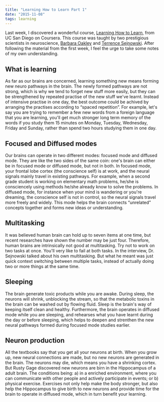 ```yaml
---
title: "Learning How to Learn Part 1"
date: "2015-11-08"
tags: learning
---
```


Last week, I discovered a wonderful course, [Learning How to Learn](https://www.coursera.org/learn/learning-how-to-learn), from UC San Diego on Coursera. This course was taught by two prestigious scientists in neuroscience, [Barbara Oakley](https://twitter.com/barbaraoakley) and [Terrence Sejnowski](https://twitter.com/sejnowski). After following the material from the first week, I feel the urge to take some notes of my own understanding.

## What is learning

As far as our brains are concerned, learning something new means forming new neuro pathways in the brain. The newly formed pathways are not strong, which is why we tend to forget new stuff more easily, but they can be strengthened by repeated practise of the new stuff we've learnt. Instead of intensive practise in one day, the best outcome could be achived by arranging the practises according to “spaced repetition”. For example, let's say you are trying to remember a few new words from a foreign language that you are learning, you'll get much stronger long term memory of the words if you study them 15 minutes on Monday, Tuesday, Wednesday, Friday and Sunday, rather than spend two hours studying them in one day.

## Focused and Diffused modes

Our brains can operate in two different modes: focused mode and diffused mode. They are like the two sides of the same coin: one's brain can either be in focused mode or diffused mode, but not in both. In focused mode, your frontal lobe cortex (the conscience self) is at work, and the neural signals mainly travel in existing pathways. For example, when a second grade student is working on elementary math problems, he/she is consciencely using methods he/she already know to solve the problems. In diffused mode, for instance when your mind is wandering or you're dreaming, the conscience self is not in control, so the neural signals travel more freely and widely. This mode helps the brain connects “unrelated” concepts together and forms new ideas or understanding.

## Multitasking

It was believed human brain can hold up to seven items at one time, but recent researches have shown the number may be just four. Therefore, human brains are intrinsically not good at multitasking. Try not to work on two tasks at once. You'll very like to fail at both tasks. In the interview, Dr. Sejnowski talked about his own multitasking. But what he meant was just quick context switching between multiple tasks, instead of actually doing two or more things at the same time.

## Sleeping

The brain generate toxic products while you are awake. During sleep, the neurons will shrink, unblocking the stream, so that the metabolic toxins in the brain can be washed out by flowing fluid. Sleep is the brain's way of keeping itself clean and healthy. Furthermore, the brain operates in diffused mode while you are sleeping, and rehearses what you have learnt during the day or before sleeping, which helps to deepen and strenthen the new neural pathways formed during focused mode studies earlier.

## Neuron production

All the textbooks say that you get all your neurons at birth. When you grow up, new neural connections are made, but no new neurons are generated in the brain. The neurons may die, which means you have a shrinking cortex. But Rusty Gage discovered new neurons are birn in the Hippocampus of a adult brain. The conditions being: a) in a enriched environment, where you can communicate with other people and actively participate in events; or b) physical exercise. Exercises not only help make the body stronger, but also help the Hippocampus to give birth to new neurons and provide time for the brain to operate in diffused mode, which in turn benefit your learning.
